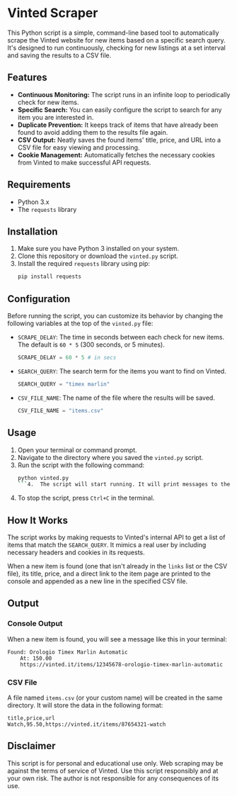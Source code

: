 # Vinted Scraper

This Python script is a simple, command-line based tool to automatically scrape the Vinted website for new items based on a specific search query. It's designed to run continuously, checking for new listings at a set interval and saving the results to a CSV file.

## Features

*   **Continuous Monitoring:** The script runs in an infinite loop to periodically check for new items.
*   **Specific Search:** You can easily configure the script to search for any item you are interested in.
*   **Duplicate Prevention:** It keeps track of items that have already been found to avoid adding them to the results file again.
*   **CSV Output:** Neatly saves the found items' title, price, and URL into a CSV file for easy viewing and processing.
*   **Cookie Management:** Automatically fetches the necessary cookies from Vinted to make successful API requests.

## Requirements

*   Python 3.x
*   The `requests` library

## Installation

1.  Make sure you have Python 3 installed on your system.
2.  Clone this repository or download the `vinted.py` script.
3.  Install the required `requests` library using pip:
    ```sh
    pip install requests
    ```

## Configuration

Before running the script, you can customize its behavior by changing the following variables at the top of the `vinted.py` file:

*   `SCRAPE_DELAY`: The time in seconds between each check for new items. The default is `60 * 5` (300 seconds, or 5 minutes).
    ```python
    SCRAPE_DELAY = 60 * 5 # in secs
    ```
*   `SEARCH_QUERY`: The search term for the items you want to find on Vinted.
    ```python
    SEARCH_QUERY = "timex marlin"
    ```
*   `CSV_FILE_NAME`: The name of the file where the results will be saved.
    ```python
    CSV_FILE_NAME = "items.csv"
    ```

## Usage

1.  Open your terminal or command prompt.
2.  Navigate to the directory where you saved the `vinted.py` script.
3.  Run the script with the following command:
    ```sh
    python vinted.py
    ```4.  The script will start running. It will print messages to the console when it successfully scrapes the site or when it finds a new item.
5.  To stop the script, press `Ctrl+C` in the terminal.

## How It Works

The script works by making requests to Vinted's internal API to get a list of items that match the `SEARCH_QUERY`. It mimics a real user by including necessary headers and cookies in its requests.

When a new item is found (one that isn't already in the `links` list or the CSV file), its title, price, and a direct link to the item page are printed to the console and appended as a new line in the specified CSV file.

## Output

### Console Output
When a new item is found, you will see a message like this in your terminal:

```
Found: Orologio Timex Marlin Automatic
    At: 150.00
    https://vinted.it/items/12345678-orologio-timex-marlin-automatic
```

### CSV File
A file named `items.csv` (or your custom name) will be created in the same directory. It will store the data in the following format:

```csv
title,price,url
Watch,95.50,https://vinted.it/items/87654321-watch
```

## Disclaimer

This script is for personal and educational use only. Web scraping may be against the terms of service of Vinted. Use this script responsibly and at your own risk. The author is not responsible for any consequences of its use.
